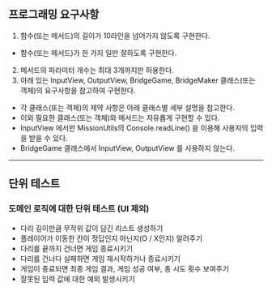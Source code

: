 ## 프로그래밍 요구사항
1. 함수(또는 메서드)의 길이가 10라인을 넘어가지 않도록 구현한다.
* 함수(또는 메서드)가 한 가지 일만 잘하도록 구현한다.
2. 메서드의 파라미터 개수는 최대 3개까지만 허용한다.
3. 아래 있는 InputView, OutputView, BridgeGame, BridgeMaker 클래스(또는 객체)의 요구사항을 참고하여 구현한다.
* 각 클래스(또는 객체)의 제약 사항은 아래 클래스별 세부 설명을 참고한다.
* 이외 필요한 클래스(또는 객체)와 메서드는 자유롭게 구현할 수 있다.
* InputView 에서만 MissionUtils의 Console.readLine() 을 이용해 사용자의 입력을 받을 수 있다.
* BridgeGame 클래스에서 InputView, OutputView 를 사용하지 않는다.

----
## 단위 테스트
### 도메인 로직에 대한 단위 테스트 (UI 제외)
* 다리 길이만큼 무작위 값이 담긴 리스트 생성하기
* 플레이어가 이동한 칸이 정답인지 아닌지(O / X인지) 알려주기
* 다리를 끝까지 건너면 게임 종료시키기
* 다리를 건너다 실패하면 게임 재시작하거나 종료시키기
* 게임이 종료되면 최종 게임 결과, 게임 성공 여부, 총 시도 횟수 보여주기
* 잘못된 입력 값에 대한 예외 발생시키기

